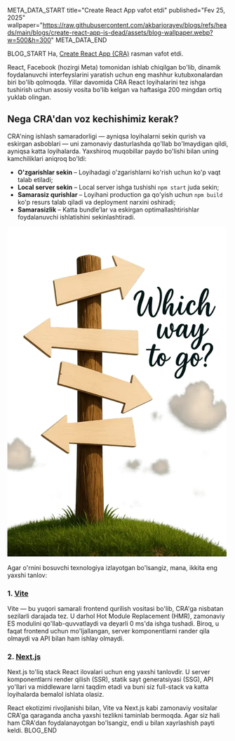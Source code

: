 META_DATA_START
title="Create React App vafot etdi"
published="Fev 25, 2025"
wallpaper="https://raw.githubusercontent.com/akbarjorayev/blogs/refs/heads/main/blogs/create-react-app-is-dead/assets/blog-wallpaper.webp?w=500&h=300"
META_DATA_END

BLOG_START
Ha, [Create React App (CRA)](https://react.dev/blog/2025/02/14/sunsetting-create-react-app) rasman vafot etdi.

React, Facebook (hozirgi Meta) tomonidan ishlab chiqilgan bo'lib, dinamik foydalanuvchi interfeyslarini yaratish uchun eng mashhur kutubxonalardan biri bo'lib qolmoqda. Yillar davomida CRA React loyihalarini tez ishga tushirish uchun asosiy vosita bo'lib kelgan va haftasiga 200 mingdan ortiq yuklab olingan.

## Nega CRA'dan voz kechishimiz kerak?

CRA'ning ishlash samaradorligi — ayniqsa loyihalarni sekin qurish va eskirgan asboblari — uni zamonaviy dasturlashda qo'llab bo'lmaydigan qildi, ayniqsa katta loyihalarda. Yaxshiroq muqobillar paydo bo'lishi bilan uning kamchiliklari aniqroq bo'ldi:

- **O'zgarishlar sekin** – Loyihadagi o'zgarishlarni ko'rish uchun ko'p vaqt talab etiladi;
- **Local server sekin** – Local server ishga tushishi `npm start` juda sekin;
- **Samarasiz qurishlar** – Loyihani production ga qo'yish uchun `npm build` ko'p resurs talab qiladi va deployment narxini oshiradi;
- **Samarasizlik** – Katta bundle’lar va eskirgan optimallashtirishlar foydalanuvchi ishlatishini sekinlashtiradi.

![Qaysi yo'ldan borish kerak?](https://raw.githubusercontent.com/akbarjorayev/blogs/refs/heads/main/blogs/create-react-app-is-dead/assets/which_way_to_go.webp?w=500&h=750)

Agar o'rnini bosuvchi texnologiya izlayotgan bo'lsangiz, mana, ikkita eng yaxshi tanlov:

### 1. [Vite](https://vite.dev/)

Vite — bu yuqori samarali frontend qurilish vositasi bo'lib, CRA'ga nisbatan sezilarli darajada tez. U darhol Hot Module Replacement (HMR), zamonaviy ES modulini qo'llab-quvvatlaydi va deyarli 0 ms'da ishga tushadi. Biroq, u faqat frontend uchun mo'ljallangan, server komponentlarni rander qila olmaydi va API bilan ham ishlay olmaydi.

### 2. [Next.js](https://nextjs.org/)

Next.js to'liq stack React ilovalari uchun eng yaxshi tanlovdir. U server komponentlarni render qilish (SSR), statik sayt generatsiyasi (SSG), API yo'llari va middleware larni taqdim etadi va buni siz full-stack va katta loyihalarda bemalol ishlata olasiz.

React ekotizimi rivojlanishi bilan, Vite va Next.js kabi zamonaviy vositalar CRA'ga qaraganda ancha yaxshi tezlikni taminlab bermoqda. Agar siz hali ham CRA'dan foydalanayotgan bo'lsangiz, endi u bilan xayrlashish payti keldi.
BLOG_END
